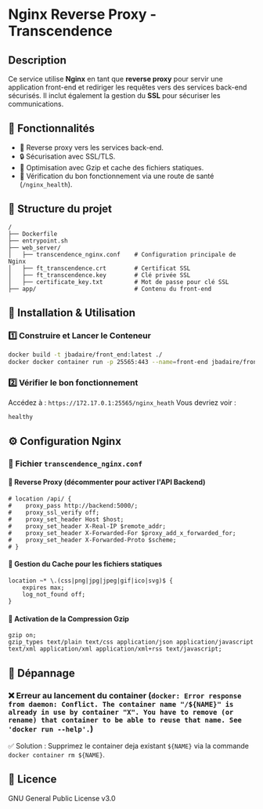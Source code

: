 # Nginx Reverse Proxy - Transcendence

## Description
Ce service utilise **Nginx** en tant que **reverse proxy** pour servir une application front-end et rediriger les requêtes vers des services back-end sécurisés. Il inclut également la gestion du **SSL** pour sécuriser les communications.

## 📌 Fonctionnalités
- 🔄 Reverse proxy vers les services back-end.
- 🔒 Sécurisation avec SSL/TLS.
- 🚀 Optimisation avec Gzip et cache des fichiers statiques.
- 📡 Vérification du bon fonctionnement via une route de santé (`/nginx_health`).

## 📂 Structure du projet
```
/
├── Dockerfile
├── entrypoint.sh
├── web_server/
│   ├── transcendence_nginx.conf    # Configuration principale de Nginx
│   ├── ft_transcendence.crt        # Certificat SSL
│   ├── ft_transcendence.key        # Clé privée SSL
│   ├── certificate_key.txt         # Mot de passe pour clé SSL
├── app/                            # Contenu du front-end
```

## 🚀 Installation & Utilisation

### 1️⃣ **Construire et Lancer le Conteneur**
```sh
docker build -t jbadaire/front_end:latest ./
docker docker container run -p 25565:443 --name=front-end jbadaire/front_end:latest
```

### 2️⃣ **Vérifier le bon fonctionnement**
Accédez à : `https://172.17.0.1:25565/nginx_heath`
Vous devriez voir :
```
healthy
```

## ⚙️ Configuration Nginx

### 📌 Fichier `transcendence_nginx.conf`
#### 🔹 Reverse Proxy (décommenter pour activer l'API Backend)
```nginx
# location /api/ {
#    proxy_pass http://backend:5000/;
#    proxy_ssl_verify off;
#    proxy_set_header Host $host;
#    proxy_set_header X-Real-IP $remote_addr;
#    proxy_set_header X-Forwarded-For $proxy_add_x_forwarded_for;
#    proxy_set_header X-Forwarded-Proto $scheme;
# }
```

#### 🔹 Gestion du Cache pour les fichiers statiques
```nginx
location ~* \.(css|png|jpg|jpeg|gif|ico|svg)$ {
    expires max;
    log_not_found off;
}
```

#### 🔹 Activation de la Compression Gzip
```nginx
gzip on;
gzip_types text/plain text/css application/json application/javascript text/xml application/xml application/xml+rss text/javascript;
```

## 🔧 Dépannage

### ❌ **Erreur au lancement du container (`docker: Error response from daemon: Conflict. The container name "/${NAME}" is already in use by container "X". You have to remove (or rename) that container to be able to reuse that name. See 'docker run --help'.`)**
✅ Solution : Supprimez le container deja existant `${NAME}` via la commande `docker container rm ${NAME}`.

## 📜 Licence
GNU General Public License v3.0

